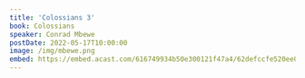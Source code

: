 ```yaml
---
title: 'Colossians 3'
book: Colossians
speaker: Conrad Mbewe
postDate: 2022-05-17T10:00:00
image: /img/mbewe.png
embed: https://embed.acast.com/616749934b50e300121f47a4/62defccfe520ee0013d3d778?theme=light&subscribe=false
---
```

